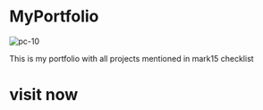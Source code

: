 # MyPortfolio 
![pc-10](https://user-images.githubusercontent.com/112760422/204747698-d13beb3c-4364-48ae-9d10-f274be0d7c69.png)


This is my portfolio with all projects mentioned in mark15 checklist

# visit now
